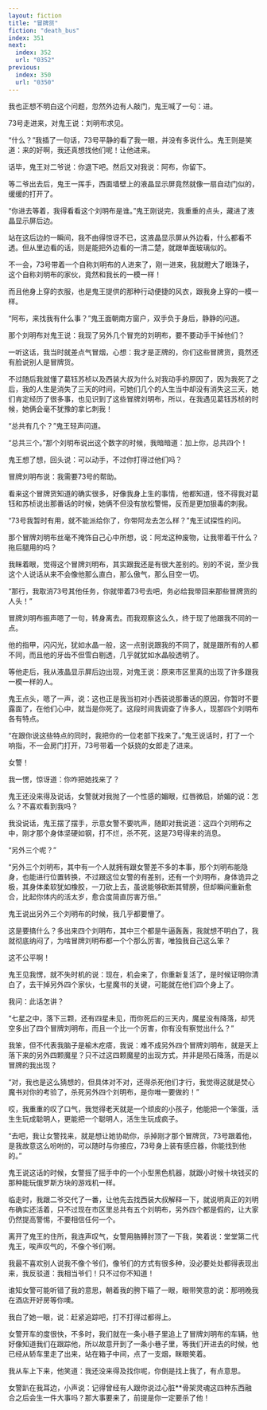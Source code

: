 ```yaml
---
layout: fiction
title: "冒牌货"
fiction: "death_bus"
index: 351
next:
  index: 352
  url: "0352"
previous:
  index: 350
  url: "0350"
---
```

我也正想不明白这个问题，忽然外边有人敲门，鬼王喊了一句：进。

73号走进来，对鬼王说：刘明布求见。

“什么？”我插了一句话，73号平静的看了我一眼，并没有多说什么。鬼王则是笑道：来的好啊，我还真想找他们呢！让他进来。

话毕，鬼王对二爷说：你退下吧。然后又对我说：阿布，你留下。

等二爷出去后，鬼王一挥手，西面墙壁上的液晶显示屏竟然就像一扇自动门似的，缓缓的打开了。

“你进去等着，我得看看这个刘明布是谁。”鬼王刚说完，我重重的点头，藏进了液晶显示屏后边。

站在这后边的一瞬间，我不由得惊讶不已，这液晶显示屏从外边看，什么都看不透。但从里边看的话，则是能把外边看的一清二楚，就跟单面玻璃似的。

不一会，73号带着一个自称刘明布的人进来了，刚一进来，我就瞪大了眼珠子，这个自称刘明布的家伙，竟然和我长的一模一样！

而且他身上穿的衣服，也是鬼王提供的那种行动便捷的风衣，跟我身上穿的一模一样。

“阿布，来找我有什么事？”鬼王面朝南方窗户，双手负于身后，静静的问道。

那个刘明布对鬼王说：我现了另外几个冒充的刘明布，要不要动手干掉他们？

一听这话，我当时就差点气冒烟，心想：我才是正牌的，你们这些冒牌货，竟然还有脸说别人是冒牌货。

不过随后我就懂了葛钰苏桢以及西装大叔为什么对我动手的原因了，因为我死了之后，我的人生是消失了三天的时间，可她们几个的人生当中却没有消失这三天，她们肯定经历了很多事，也见识到了这些冒牌刘明布，所以，在我遇见葛钰苏桢的时候，她俩会毫不犹豫的拿匕刺我！

“总共有几个？”鬼王轻声问道。

“总共三个。”那个刘明布说出这个数字的时候，我暗暗道：加上你，总共四个！

鬼王想了想，回头说：可以动手，不过你打得过他们吗？

冒牌刘明布说：我需要73号的帮助。

看来这个冒牌货知道的确实很多，好像我身上生的事情，他都知道，怪不得我对葛钰和苏桢说出那番话的时候，她俩不但没有放松警惕，反而是更加狠毒的刺我。

“73号我暂时有用，就不能派给你了，你带阿龙去怎么样？”鬼王试探性的问。

那个冒牌刘明布丝毫不掩饰自己心中所想，说：阿龙这种废物，让我带着干什么？拖后腿用的吗？

我眯着眼，觉得这个冒牌刘明布，其实跟我还是有很大差别的。别的不说，至少我这个人说话从来不会像他那么直白，那么傲气，那么目空一切。

“那行，我取消73号其他任务，你就带着73号去吧，务必给我带回来那些冒牌货的人头！”

冒牌刘明布振声嗯了一句，转身离去。而我观察这么久，终于现了他跟我不同的一点。

他的指甲，闪闪光，犹如水晶一般，这一点别说跟我的不同了，就是跟所有的人都不同，而且他的牙齿不但雪白剔透，几乎就犹如水晶般透明了。

等他走后，我从液晶显示屏后边出现，对鬼王说：原来市区里真的出现了许多跟我一模一样的人。

鬼王点头，嗯了一声，说：这也正是我当初对小西装说那番话的原因，你暂时不要露面了，在他们心中，就当是你死了。这段时间我调查了许多人，现那四个刘明布各有特点。

“在跟你说这些特点的同时，我把你的一位老部下找来了。”鬼王说话时，打了一个响指，不一会房门打开，73号带着一个妖娆的女郎走了进来。

女警！

我一愣，惊讶道：你咋把她找来了？

鬼王还没来得及说话，女警就对我抛了一个性感的媚眼，红唇微启，娇媚的说：怎么？不喜欢看到我吗？

我没说话，鬼王摆了摆手，示意女警不要吭声，随即对我说道：这四个刘明布之中，刚才那个身体坚硬如钢，打不烂，杀不死，这是73号得来的消息。

“另外三个呢？”

“另外三个刘明布，其中有一个人就拥有跟女警差不多的本事，那个刘明布能隐身，也能进行位置转换，不过跟这位女警的有差别，还有一个刘明布，身体诡异之极，其身体柔软犹如橡胶，一刀砍上去，虽说能够砍断其臂膀，但却瞬间重新愈合，比起你体内的活太岁，愈合度简直厉害万倍。”

鬼王说出另外三个刘明布的时候，我几乎都要懵了。

这是要搞什么？多出来四个刘明布，其中三个都是牛逼轰轰，我就想不明白了，我就彻底纳闷了，为啥冒牌刘明布都一个个那么厉害，唯独我自己这么笨？

这不公平啊！

鬼王见我愣，就不失时机的说：现在，机会来了，你重新复活了，是时候证明你清白了，去干掉另外四个家伙，七星魔书的关键，可能就在他们四个身上了。

我问：此话怎讲？

“七星之中，落下三颗，还有四星未见，而你死后的三天内，魔星没有降落，却凭空多出了四个冒牌刘明布，而且一个比一个厉害，你有没有察觉出什么？”

我笨，但不代表我脑子是榆木疙瘩，我说：难不成另外四个冒牌刘明布，就是天上落下来的另外四颗魔星？只不过这四颗魔星的出现方式，并非是陨石降落，而是以冒牌的我出现？

“对，我也是这么猜想的，但具体对不对，还得杀死他们才行，我觉得这就是焚心魔书对你的考验了，杀死另外四个刘明布，是你唯一要做的！”

哎，我重重的叹了口气，我觉得老天就是一个顽皮的小孩子，他能把一个笨蛋，活生生玩成聪明人，更能把一个聪明人，活生生玩成疯子。

“去吧，我让女警找来，就是想让她协助你，杀掉刚才那个冒牌货，73号跟着他，是我故意这么吩咐的，可以随时与你接应，73号身上装有感应器，你能找到他的。”

鬼王说这话的时候，女警摇了摇手中的一个小型黑色机器，就跟小时候十块钱买的那种能玩俄罗斯方块的游戏机一样。

临走时，我跟二爷交代了一番，让他先去找西装大叔解释一下，就说明真正的刘明布确实还活着，只不过现在市区里总共有五个刘明布，另外四个都是假的，让大家仍然提高警惕，不要相信任何一个。

离开了鬼王的住所，我连声叹气，女警用胳膊肘顶了一下我，笑着说：堂堂第二代鬼王，唉声叹气的，不像个爷们啊。

我最不喜欢别人说我不像个爷们，像爷们的方式有很多种，没必要处处都得表现出来，我反驳道：我相当爷们！只不过你不知道！

谁知女警可能听错了我的意思，朝着我的胯下瞄了一眼，眼带笑意的说：那明晚我在酒店开好房等你噢。

我白了她一眼，说：赶紧追踪吧，打不打得过都得上。

女警开车的度很快，不多时，我们就在一条小巷子里追上了冒牌刘明布的车辆，他好像知道我们在跟踪他，所以故意开到了一条小巷子里，等我们开进去的时候，他已经从轿车里走了出来，站在箱子中间，点了一支烟，眯眼笑着。

我从车上下来，他笑道：我还没来得及找你呢，你倒是找上我了，有点意思。

女警趴在我耳边，小声说：记得曾经有人跟你说过心脏**骨架灵魂这四种东西融合之后会生一件大事吗？那大事要来了，前提是你一定要杀了他！